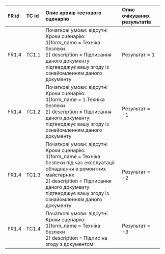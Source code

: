 |FR id|TC id|Опис кроків тестового сценарію|Опис очікуваних результатів|
|:-|:-|:-|:-|
|FR1.4|TC1.1|Початкові умови: відсутні <br> Кроки сценарію: <br> 1)form_name = Техніка безпеки <br> 2) description = Підписання даного документу підтверджує вашу згоду із ознайомленням даного документу <br>|Результат =  1|
|FR1.4|TC1.2|Початкові умови: відсутні <br> Кроки сценарію: <br> 1)form_name = 1.Техніка безпеки <br> 2) description = Підписання даного документу підтверджує вашу згоду із ознайомленням даного документу <br>|Результат =  -1|
|FR1.4|TC1.3|Початкові умови: відсутні <br> Кроки сценарію: <br> 1)form_name = Техніка безпеки під час експлуатації обладнання в ремонтних майстернях <br> 2) description = Підписання даного документу підтверджує вашу згоду із ознайомленням даного документу <br>|Результат =  -2|
|FR1.4|TC1.4|Початкові умови: відсутні <br> Кроки сценарію: <br> 1)form_name = Техніка безпеки <br> 2) description = Підпис на згоду з документом <br>|Результат =  -3|
